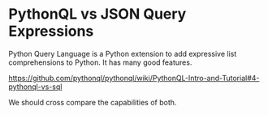 
# PythonQL vs JSON Query Expressions


Python Query Language is a Python extension to add expressive list comprehensions to Python. It has many good features.

https://github.com/pythonql/pythonql/wiki/PythonQL-Intro-and-Tutorial#4-pythonql-vs-sql

We should cross compare the capabilities of both.